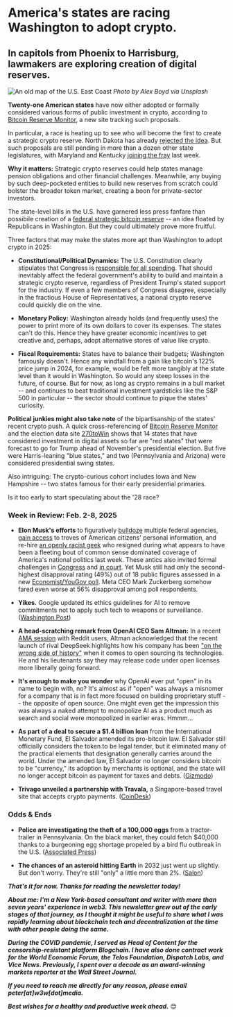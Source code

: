 # America's states are racing Washington to adopt crypto.
## In capitols from Phoenix to Harrisburg, lawmakers are exploring creation of digital reserves.

![An old map of the U.S. East Coast](https://w3w.news/img/alex-boyd-1920.jpg)
*Photo by Alex Boyd via Unsplash*

**Twenty-one American states** have now either adopted or formally considered various forms of public investment in crypto, according to [Bitcoin Reserve Monitor](https://bitcoinreservemonitor.com/), a new site tracking such proposals.

In particular, a race is heating up to see who will become the first to create a strategic crypto reserve. North Dakota has already [rejected the idea](https://bitcoinreservemonitor.com/usa/north-dakota). But such proposals are still pending in more than a dozen other state legislatures, with Maryland and Kentucky [joining the fray](https://decrypt.co/305098/kentucky-maryland-latest-states-bitcoin-reserve) last week.

**Why it matters:** Strategic crypto reserves could help states manage pension obligations and other financial challenges. Meanwhile, any buying by such deep-pocketed entities to build new reserves from scratch could bolster the broader token market, creating a boon for private-sector investors.

The state-level bills in the U.S. have garnered less press fanfare than possibile creation of a [federal strategic bitcoin reserve](https://www.lummis.senate.gov/press-releases/lummis-introduces-strategic-bitcoin-reserve-legislation/) -- an idea floated by Republicans in Washington. But they could ultimately prove more fruitful.

Three factors that may make the states more apt than Washington to adopt crypto in 2025:

- **Constitutional/Political Dynamics:** The U.S. Constitution clearly stipulates that Congress is [responsible for all spending](https://constitutioncenter.org/the-constitution/articles/article-i/clauses/756). That should inevitably affect the federal government's ability to build and maintain a strategic crypto reserve, regardless of President Trump's stated support for the industry. If even a few members of Congress disagree, especially in the fractious House of Representatives, a national crypto reserve could quickly die on the vine.

- **Monetary Policy:** Washington already holds (and frequently uses) the power to print more of its own dollars to cover its expenses. The states can't do this. Hence they have greater economic incentives to get creative and, perhaps, adopt alternative stores of value like crypto.

- **Fiscal Requirements:** States have to balance their budgets; Washington famously doesn't. Hence any windfall from a gain like bitcoin's 122% price jump in 2024, for example, would be felt more tangibly at the state level than it would in Washington. So would any steep losses in the future, of course. But for now, as long as crypto remains in a bull market -- and continues to beat traditional investment yardsticks like the S&P 500 in particular -- the sector should continue to pique the states' curiosity.

**Political junkies might also take note** of the bipartisanship of the states' recent crypto push. A quick cross-referencing of [Bitcoin Reserve Monitor](https://bitcoinreservemonitor.com/) and the election data site [270toWin](https://www.270towin.com/) shows that 14 states that have considered investment in digital assets so far are "red states" that were forecast to go for Trump ahead of November's presidential election. But five were Harris-leaning "blue states," and two (Pennsylvania and Arizona) were considered presidential swing states.

Also intriguing: The crypto-curious cohort includes Iowa and New Hampshire -- two states famous for their early presidential primaries.

Is it too early to start speculating about the '28 race?

### Week in Review: Feb. 2-8, 2025

- **Elon Musk's efforts** to figuratively [bulldoze](https://www.nytimes.com/2025/02/03/us/politics/musk-federal-government.html) multiple federal agencies, [gain access](https://apnews.com/article/donald-trump-elon-musk-doge-treasury-5e26cc80fcb766981cea56afd57ae759) to troves of American citizens' personal information, and re-hire [an openly racist geek](https://www.bbc.com/news/articles/c93q625y04wo) who resigned during what appears to have been a fleeting bout of common sense dominated coverage of America's national politics last week. These antics also invited formal challenges in [Congress](https://www.oregonlive.com/politics/2025/02/new-oregon-member-of-congress-introduces-43-word-stop-musk-act-as-her-1st-bill.html) and [in court](https://www.npr.org/2025/02/08/g-s1-47350/states-sue-to-stop-doge-accessing-personal-data). Yet Musk still had only the second-highest disapproval rating (49%) out of 18 public figures assessed in a new [Economist/YouGov poll](https://d3nkl3psvxxpe9.cloudfront.net/documents/econtoplines_c1AfT3R.pdf). Meta CEO Mark Zuckerberg somehow fared even worse at 56% disapproval among poll respondents.

- **Yikes.** Google updated its ethics guidelines for AI to remove commitments not to apply such tech to weapons or surveillance. ([Washington Post](https://news.google.com/read/CBMijgFBVV95cUxPTTJsT0kza2tOM3lsb1paaGJzdkdpbGRXdFhlLThfZzFjcTNPaFVsNGRONXYtbi1yekp0VzlCckVUZHAwcTVDUEllTFM5d0Q3VGxwX3pfVGpRczFMVVRJa3ZUS2RKbUIxbWE5UWtuOXZFUjI5cVBEOUVRc0pXaDJxUF9HRGpnc3ZEMUNuN0VR?hl=en-US&gl=US&ceid=US%3Aen))

- **A head-scratching remark from OpenAI CEO Sam Altman:** In a recent [AMA session](https://www.reddit.com/r/OpenAI/comments/1ieonxv/ama_with_openais_sam_altman_mark_chen_kevin_weil/?rdt=56101) with Reddit users, Altman acknowledged that the recent launch of rival DeepSeek highlights how his company has been ["on the wrong side of history"](https://techcrunch.com/2025/01/31/sam-altman-believes-openai-has-been-on-the-wrong-side-of-history-concerning-open-source/) when it comes to open sourcing its technologies. He and his lieutenants say they may release code under open licenses more liberally going forward.

- **It's enough to make you wonder** why OpenAI ever put "open" in its name to begin with, no? It's almost as if "open" was always a misnomer for a company that is in fact more focused on building proprietary stuff -- the opposite of open source. One might even get the impression this was always a naked attempt to monopolize AI as a product much as search and social were monopolized in earlier eras. Hmmm...

- **As part of a deal to secure a $1.4 billion loan** from the International Monetary Fund, El Salvador amended its pro-bitcoin law. El Salvador still officially considers the token to be legal tender, but it eliminated many of the practical elements that designation generally carries around the world. Under the amended law, El Salvador no longer considers bitcoin to be "currency," its adoption by merchants is optional, and the state will no longer accept bitcoin as payment for taxes and debts. ([Gizmodo](https://gizmodo.com/el-salvador-backs-away-from-its-bitcoin-experiment-2000559077))

- **Trivago unveiled a partnership with Travala,** a Singapore-based travel site that accepts crypto payments. ([CoinDesk](https://www.coindesk.com/business/2025/02/04/trivago-adds-travala-s-hotel-inventory-gaining-crypto-payment-options))

### Odds & Ends

- **Police are investigating the theft of a 100,000 eggs** from a tractor-trailer in Pennsylvania. On the black market, they could fetch $40,000 thanks to a burgeoning egg shortage propeled by a bird flu outbreak in the U.S. ([Associated Press](https://apnews.com/article/eggs-stolen-pennsylvania-100000-c1c260ca05b9f84612c61071cb504939))

- **The chances of an asteroid hitting Earth** in 2032 just went up slightly. But don't worry. They're still "only" a little more than 2%. ([Salon](https://www.salon.com/2025/02/08/the-odds-of-an-asteroid-hitting-earth-in-2032-just-went-slightly-up/))

_**That's it for now. Thanks for reading the newsletter today!**_

_**About me: I'm a New York-based consultant and writer with more than seven years' experience in web3. This newsletter grew out of the early stages of that journey, as I thought it might be useful to share what I was rapidly learning about blockchain tech and decentralization at the time with other people doing the same.**_

 _**During the COVID pandemic, I served as Head of Content for the censorship-resistant platform Blogchain. I have also done contract work for the World Economic Forum, the Telos Foundation, Dispatch Labs, and Vice News. Previously, I spent over a decade as an award-winning markets reporter at the Wall Street Journal.**_

 _**If you need to reach me directly for any reason, please email peter[at]w3w[dot]media.**_

 _**Best wishes for a healthy and productive week ahead.**_ 😊
